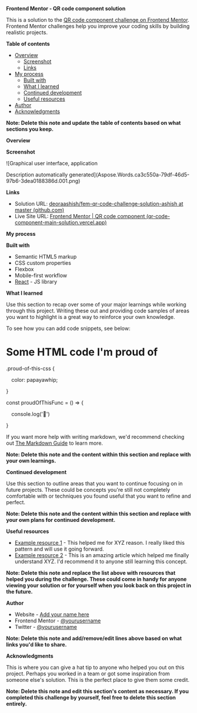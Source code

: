 **Frontend Mentor - QR code component solution**

This is a solution to the [QR code component challenge on Frontend Mentor](https://www.frontendmentor.io/challenges/qr-code-component-iux_sIO_H). Frontend Mentor challenges help you improve your coding skills by building realistic projects.

**Table of contents**

- [Overview](https://github.com/deoraashish/fem-qr-code-challenge-solution-ashish/edit/master/README.md#overview)
  - [Screenshot](https://github.com/deoraashish/fem-qr-code-challenge-solution-ashish/edit/master/README.md#screenshot)
  - [Links](https://github.com/deoraashish/fem-qr-code-challenge-solution-ashish/edit/master/README.md#links)
- [My process](https://github.com/deoraashish/fem-qr-code-challenge-solution-ashish/edit/master/README.md#my-process)
  - [Built with](https://github.com/deoraashish/fem-qr-code-challenge-solution-ashish/edit/master/README.md#built-with)
  - [What I learned](https://github.com/deoraashish/fem-qr-code-challenge-solution-ashish/edit/master/README.md#what-i-learned)
  - [Continued development](https://github.com/deoraashish/fem-qr-code-challenge-solution-ashish/edit/master/README.md#continued-development)
  - [Useful resources](https://github.com/deoraashish/fem-qr-code-challenge-solution-ashish/edit/master/README.md#useful-resources)
- [Author](https://github.com/deoraashish/fem-qr-code-challenge-solution-ashish/edit/master/README.md#author)
- [Acknowledgments](https://github.com/deoraashish/fem-qr-code-challenge-solution-ashish/edit/master/README.md#acknowledgments)

**Note: Delete this note and update the table of contents based on what sections you keep.**

**Overview**

**Screenshot**

![Graphical user interface, application

Description automatically generated](Aspose.Words.ca3c550a-79df-46d5-97b6-3dea0188386d.001.png)

**Links**

- Solution URL: [deoraashish/fem-qr-code-challenge-solution-ashish at master (github.com)](https://github.com/deoraashish/fem-qr-code-challenge-solution-ashish/tree/master) 
- Live Site URL: [Frontend Mentor | QR code component (qr-code-component-main-solution.vercel.app)](https://qr-code-component-main-solution.vercel.app/)

**My process**

**Built with**

- Semantic HTML5 markup
- CSS custom properties
- Flexbox
- Mobile-first workflow
- [React](https://reactjs.org/) - JS library

**What I learned**

Use this section to recap over some of your major learnings while working through this project. Writing these out and providing code samples of areas you want to highlight is a great way to reinforce your own knowledge.

To see how you can add code snippets, see below:

<h1>Some HTML code I'm proud of</h1>

.proud-of-this-css {

`  `color: papayawhip;

}

const proudOfThisFunc = () => {

`  `console.log('🎉')

}

If you want more help with writing markdown, we'd recommend checking out [The Markdown Guide](https://www.markdownguide.org/) to learn more.

**Note: Delete this note and the content within this section and replace with your own learnings.**

**Continued development**

Use this section to outline areas that you want to continue focusing on in future projects. These could be concepts you're still not completely comfortable with or techniques you found useful that you want to refine and perfect.

**Note: Delete this note and the content within this section and replace with your own plans for continued development.**

**Useful resources**

- [Example resource 1](https://www.example.com/) - This helped me for XYZ reason. I really liked this pattern and will use it going forward.
- [Example resource 2](https://www.example.com/) - This is an amazing article which helped me finally understand XYZ. I'd recommend it to anyone still learning this concept.

**Note: Delete this note and replace the list above with resources that helped you during the challenge. These could come in handy for anyone viewing your solution or for yourself when you look back on this project in the future.**

**Author**

- Website - [Add your name here](https://www.your-site.com/)
- Frontend Mentor - [@yourusername](https://www.frontendmentor.io/profile/yourusername)
- Twitter - [@yourusername](https://www.twitter.com/yourusername)

**Note: Delete this note and add/remove/edit lines above based on what links you'd like to share.**

**Acknowledgments**

This is where you can give a hat tip to anyone who helped you out on this project. Perhaps you worked in a team or got some inspiration from someone else's solution. This is the perfect place to give them some credit.

**Note: Delete this note and edit this section's content as necessary. If you completed this challenge by yourself, feel free to delete this section entirely.**

